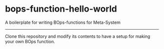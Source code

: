 # bops-function-hello-world
A boilerplate for writing BOps-functions for Meta-System

----

Clone this repository and modify its contents to have a setup for making your own BOps function.
